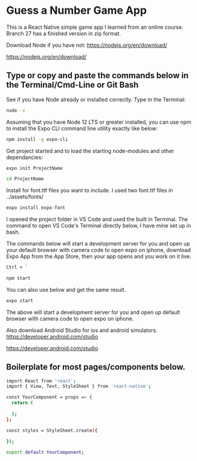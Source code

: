 # Guess a Number Game App

This is a React Native simple game app I learned from an online course. Branch 27 has a finished version in zip format.

Download Node if you have not:
https://nodejs.org/en/download/

<a href="https://nodejs.org/en/download/" target="_blank">https://nodejs.org/en/download/</a>

## Type or copy and paste the commands below in the Terminal/Cmd-Line or Git Bash

See if you have Node already or installed correctly. Type in the Terminal:

```bash
node -v
```

Assuming that you have Node 12 LTS or greater installed, you can use npm to install the Expo CLI command line utility exactly like below:

```bash
npm install -g expo-cli
```

Get project started and to load the starting node-modules and other dependancies:

```bash
expo init ProjectName
```
```bash
cd ProjectName
```

 Install for font.ttf files you want to include. I used two font.ttf files in ../assets/fonts/

```bash
expo install expo-font
```

I opened the project folder in VS Code and used the built in Terminal. The command to open VS Code's Terminal directly below, I have mine set up in bash.

The commands below will start a development server for you and open up your default browser with camera code to open expo on iphone, download Expo App from the App Store, then your app opens and you work on it live.

```bash
Ctrl + `
```

```bash
npm start 
```

You can also use below and get the same result.

```bash
expo start
```

The above will start a development server for you and open up default browser with camera code to open expo on iphone.

Also download Android Studio for ios and android simulators.
https://developer.android.com/studio

<a href="https://developer.android.com/studio" target="_blank">https://developer.android.com/studio</a>

## Boilerplate for most pages/components below.

```bash
import React from 'react';
import { View, Text, StyleSheet } from 'react-native';

const YourComponent = props => {
  return (
    
  );
};

const styles = StyleSheet.create({
  
});

export default YourComponent;
```
